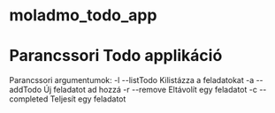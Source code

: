 # moladmo_todo_app

Parancssori Todo applikáció
=============================

Parancssori argumentumok:
-l      --listTodo      Kilistázza a feladatokat
-a      --addTodo       Új feladatot ad hozzá
-r      --remove        Eltávolít egy feladatot
-c      --completed     Teljesít egy feladatot